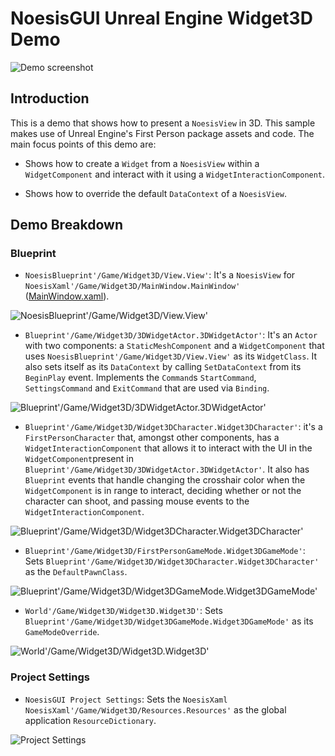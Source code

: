 # NoesisGUI Unreal Engine Widget3D Demo

![Demo screenshot](https://noesis.github.io/NoesisGUI/Samples/Widget3D/UE4/Screenshot.PNG)

## Introduction

This is a demo that shows how to present a `NoesisView` in 3D. This sample makes use of Unreal Engine's First Person package assets and code. The main focus points of this demo are:

* Shows how to create a `Widget` from a `NoesisView` within a `WidgetComponent` and interact with it using a `WidgetInteractionComponent`.

* Shows how to override the default `DataContext` of a `NoesisView`.

## Demo Breakdown

### Blueprint

* `NoesisBlueprint'/Game/Widget3D/View.View'`: It's a `NoesisView` for `NoesisXaml'/Game/Widget3D/MainWindow.MainWindow'` ([MainWindow.xaml](Assets/MainWindow.xaml)).

![NoesisBlueprint'/Game/Widget3D/View.View'](https://noesis.github.io/NoesisGUI/Samples/Widget3D/UE4/View.PNG)

* `Blueprint'/Game/Widget3D/3DWidgetActor.3DWidgetActor'`: It's an `Actor` with two components: a `StaticMeshComponent` and a `WidgetComponent` that uses `NoesisBlueprint'/Game/Widget3D/View.View'` as its `WidgetClass`. It also sets itself as its `DataContext` by calling `SetDataContext` from its `BeginPlay` event. Implements the `Command`s `StartCommand`, `SettingsCommand` and `ExitCommand` that are used via `Binding`.

![Blueprint'/Game/Widget3D/3DWidgetActor.3DWidgetActor'](https://noesis.github.io/NoesisGUI/Samples/Widget3D/UE4/3DWidgetActor.PNG)

* `Blueprint'/Game/Widget3D/Widget3DCharacter.Widget3DCharacter'`: it's a `FirstPersonCharacter` that, amongst other components, has a `WidgetInteractionComponent` that allows it to interact with the UI in the `WidgetComponent`present in `Blueprint'/Game/Widget3D/3DWidgetActor.3DWidgetActor'`. It also has `Blueprint` events that handle changing the crosshair color when the `WidgetComponent` is in range to interact, deciding whether or not the character can shoot, and passing mouse events to the `WidgetInteractionComponent`.

![Blueprint'/Game/Widget3D/Widget3DCharacter.Widget3DCharacter'](https://noesis.github.io/NoesisGUI/Samples/Widget3D/UE4/Widget3DCharacter.PNG)

* `Blueprint'/Game/Widget3D/FirstPersonGameMode.Widget3DGameMode'`: Sets `Blueprint'/Game/Widget3D/Widget3DCharacter.Widget3DCharacter'` as the `DefaultPawnClass`.

![Blueprint'/Game/Widget3D/Widget3DGameMode.Widget3DGameMode'](https://noesis.github.io/NoesisGUI/Samples/Widget3D/UE4/Widget3DGameMode.PNG)

* `World'/Game/Widget3D/Widget3D.Widget3D'`: Sets `Blueprint'/Game/Widget3D/Widget3DGameMode.Widget3DGameMode'` as its `GameModeOverride`.

![World'/Game/Widget3D/Widget3D.Widget3D'](https://noesis.github.io/NoesisGUI/Samples/Widget3D/UE4/Widget3D.PNG)

### Project Settings

* `NoesisGUI Project Settings`: Sets the `NoesisXaml` `NoesisXaml'/Game/Widget3D/Resources.Resources'` as the global application `ResourceDictionary`.

![Project Settings](https://noesis.github.io/NoesisGUI/Samples/Widget3D/UE4/ProjectSettings.PNG)